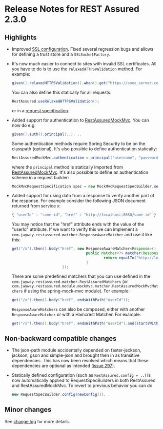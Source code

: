 # Release Notes for REST Assured 2.3.0 #

## Highlights ##
* Improved [SSL configuration](Usage#ssl-config). Fixed several regression bugs and allows for defining a trust store and a `SSLSocketFactory`.
* It's now much easier to connect to sites with invalid SSL certificates. All you have to do is to use the `relaxedHTTPSValidation` method. For example:
  
  ```java
  given().relaxedHTTPSValidation().when().get("https://some_server.com"). .. 
  ```
  You can also define this statically for all requests:
  
  ```java
  RestAssured.useRelaxedHTTPSValidation();
  ```
  or in a [request specification](Usage#Specification_Re-use).
* Added support for authentication to [RestAssuredMockMvc](Usage#spring-mock-mvc-module). You can now do e.g.
  
  ```java
  given().auth().principal(..). ..
  ```
  Some authentication methods require Spring Security to be on the classpath (optional). It's also possible to define authentication statically:
  
  ```java
  RestAssuredMockMvc.authentication = principal("username", "password");
  ```
  where the `principal` method is statically imported from [RestAssuredMockMvc](http://static.javadoc.io/com.jayway.restassured/spring-mock-mvc/2.3.0/com/jayway/restassured/module/mockmvc/RestAssuredMockMvc.html). It's also possible to define an authentication scheme in a request builder:
  
  ```java
  MockMvcRequestSpecification spec = new MockMvcRequestSpecBuilder.setAuth(principal("username", "password")).build();
  ```
* Added support for using data from a response to verify another part of the response. For example consider the following JSON document returned from service x:
  
  ```javascript
  { "userId" : "some-id", "href" : "http://localhost:8080/some-id" }
  ```
  You may notice that the "href" attribute ends with the value of the "userId" attribute. If we want to verify this we can implement a `com.jayway.restassured.matcher.ResponseAwareMatcher` and use it like this:
  
  ```java
  get("/x").then().body("href", new ResponseAwareMatcher<Response>() {
                                    public Matcher<?> matcher(Response response) {
                                            return equalTo("http://localhost:8080/" + response.path("userId"));
                                    }
                         });
  ```
  There are some predefined matchers that you can use defined in the `com.jayway.restassured.matcher.RestAssuredMatchers` (or `com.jayway.restassured.module.mockmvc.matcher.RestAssuredMockMvcMatchers` if using the spring-mock-mvc module). For example:
  
  ```java
  get("/x").then().body("href", endsWithPath("userId"));
  ```
  `ResponseAwareMatchers` can also be composed, either with another `ResponseAwareMatcher` or with a Hamcrest Matcher. For example:
  
  ```java
  get("/x").then().body("href", endsWithPath("userId").and(startsWith("http:/localhost:8080/")));
  ```

## Non-backward compatible changes ##
* The json-path module accidentally depended on faster-jackson, jackson, gson and simple-json and brought then in as transitive dependencies. This has now been resolved which means that these dependencies are optional as intended ([issue 297](https://code.google.com/p/rest-assured/issues/detail?id=297)).
* Statically defined configuration (such as `RestAssured.config = ..`) is now automatically applied to RequestSpecBuilders in both RestAssured and RestAssuredMockMvc. To revert to previous behavior you can do
  
  ```java
  new RequestSpecBuilder.config(newConfig()). .
  ```

## Minor changes ##
See [change log](http://github.com/jayway/rest-assured/raw/master/changelog.txt) for more details.